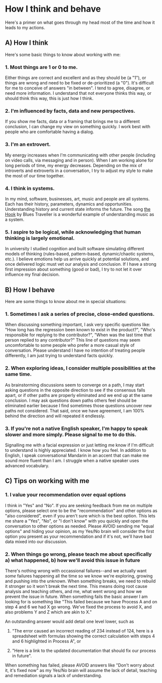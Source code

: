 # How I think and behave

Here's a primer on what goes through my head most of the time and how it leads to my actions.
 
## A) How I think 

Here's some basic things to know about working with me: 

### 1. Most things are 1 or 0 to me.

Either things are correct and excellent and as they should be (a "1"), or things are wrong and need to be fixed or de-prioritized (a "0"). It's difficult for me to conceive of answers "in between". I tend to agree, disagree, or need more information. I understand that not everyone thinks this way, or should think this way, this is just how I think. 

### 2. I'm influenced by facts, data and new perspectives.

If you show me facts, data or a framing that brings me to a different conclusion, I can change my view on something quickly. I work best with people who are comfortable having a dialog. 

### 3. I'm an extrovert.

My energy increases when I'm communicating with other people (including on video calls, via messaging and in person). When I am working alone for long periods of time, my energy decreases. Depending on the mix of introverts and extroverts in a conversation, I try to adjust my style to make the most of our time together.

### 4. I think in systems.

In my mind, software, businesses, art, music and people are all systems. Each has their history, parameters, dynamics and opportunities. Understanding history and current state informs the future. The song [the Hook](http://www.avclub.com/article/why-hook-by-blues-traveler-is-actually-a-pretty-ge-83392) by Blues Traveller is a wonderful example of understanding music as a system. 

### 5. I aspire to be logical, while acknowledging that human thinking is largely emotional.

In university I studied cognition and built software simulating different models of thinking (rules-based, pattern-based, dynamic/chaotic systems, etc.). I believe emotions help us arrive quickly at potential solutions, and once delivered logic must vet our analysis and conclusion. If I have a strong first impression about something (good or bad), I try to not let it over influence my final decision. 

## B) How I behave

Here are some things to know about me in special situations: 

### 1. Sometimes I ask a series of precise, close-ended questions.

When discussing something important, I ask very specific questions like: "How long has the regression been known to exist in the product?", "Who's responsible for replying to the contributor?", "When was the last time that person replied to any contributor?" This line of questions may seem uncomfortable to some people who prefer a more casual style of conversation. Please understand I have no intention of treating people differently, I am just trying to understand facts quickly. 

### 2. When exploring ideas, I consider multiple possibilities at the same time.

As brainstorming discussions seem to converge on a path, I may start asking questions in the opposite direction to see if the consensus falls apart, or if other paths are properly eliminated and we end up at the same conclusion. I may ask questions down paths others feel should be eliminated earlier because I find sometimes those questions uncover new paths not considered. That said, once we have agreement, I am 100% behind the direction and will repeated it endlessly.

### 3. If you're not a native English speaker, I'm happy to speak slower and more simply. Please signal to me to do this.

Signalling me with a facial expression or just letting me know if I'm difficult to understand is highly appreciated. I know how you feel. In addition to English, I speak conversational Mandarin in an accent that can make me sound more fluent than I am. I struggle when a native speaker uses advanced vocabulary.

## C) Tips on working with me

### 1. I value your recommendation over equal options 

I think in "Yes" and "No". If you are seeking feedback from me on multiple options, please select one to be the "recommendation" and other options as "also considered", even if you aren't sure which is the best option. This lets me share a "Yes", "No", or "I don't know" with you quickly and open the conversation to other options as needed. Please AVOID sending me "equal options" and hiding your opinion, as my Yes/No brain will consider the first option you present as your recommendation and if it's not, we'll have bad data mixed into our discussion. 

### 2. When things go wrong, please teach me about specifically a) what happened, b) how we'll avoid this issue in future

There's nothing wrong with occassional failures--and we actually want _some_ failures happening all the time so we know we're exploring, growing and pushing into the unknown. When something breaks, we need to rebuild it stronger so it won't break the next time. This means doing root cause analysis and teaching others, and me, what went wrong and how we prevent the issue in future. When something fails the basic answer I am looking for is something like "This failed because we have Process A and on step 4 and 6 we had X go wrong. We've fixed the process to avoid X, and also problems Y and Z which are akin to X." 

An outstanding answer would add detail one level lower, such as 

1) "The error caused an incorrect reading of 234 instead of 124, here is a spreadsheet with formulas showing the correct calculation with steps 4 and 6 highlighted in Process A", or 

2) "Here is a link to the updated documentation that should fix our process in future". 

When something has failed, please AVOID answers like "Don't worry about it, it's fixed now" as my Yes/No brain will assume the lack of detail, teaching and remediation signals a lack of understanding. 
